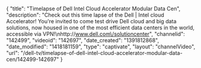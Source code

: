 {
    "title": "Timelapse of Dell   Intel Cloud Accelerator Modular Data Cen",
    "description": "Check out this time lapse of the Dell | Intel cloud Accelerator! You're invited to come test drive Dell cloud and big data solutions, now housed in one of the most efficient data centers in the world, accessible via VPN!\nhttp:\/\/www.dell.com\/solutioncenter",
    "channelid": "142499",
    "videoid": "142697",
    "date_created": "1391812868",
    "date_modified": "1418181159",
    "type": "captivate",
    "layout": "channelVideo",
    "url": "\/dell-tv\/timelapse-of-dell-intel-cloud-accelerator-modular-data-cen\/142499-142697"
}